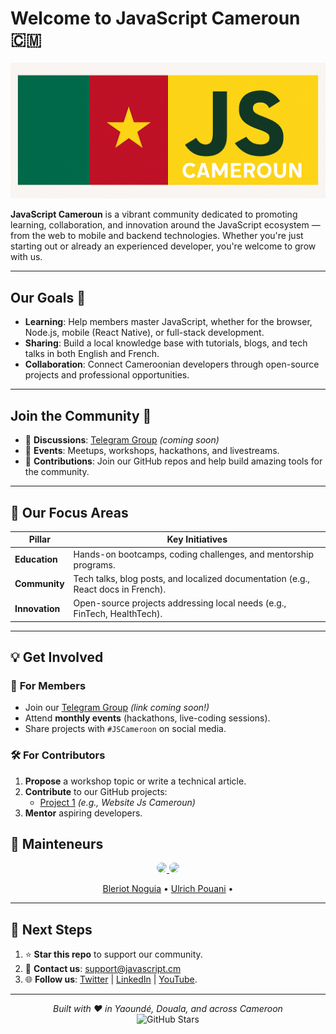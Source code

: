 # Welcome to JavaScript Cameroun 🇨🇲

![JS Cameroun Logo](./banner-js-cm.png)

**JavaScript Cameroun** is a vibrant community dedicated to promoting learning, collaboration, and innovation around the JavaScript ecosystem — from the web to mobile and backend technologies. Whether you're just starting out or already an experienced developer, you're welcome to grow with us.

---

## Our Goals 🎯

- **Learning**: Help members master JavaScript, whether for the browser, Node.js, mobile (React Native), or full-stack development.
- **Sharing**: Build a local knowledge base with tutorials, blogs, and tech talks in both English and French.
- **Collaboration**: Connect Cameroonian developers through open-source projects and professional opportunities.

---

## Join the Community 🚀

- 💬 **Discussions**: [Telegram Group](#) *(coming soon)*
- 📅 **Events**: Meetups, workshops, hackathons, and livestreams.
- 👥 **Contributions**: Join our GitHub repos and help build amazing tools for the community.

---

## **🎯 Our Focus Areas**  

| Pillar          | Key Initiatives                                                                 |
|-----------------|---------------------------------------------------------------------------------|
| **Education**   | Hands-on bootcamps, coding challenges, and mentorship programs.                |
| **Community**   | Tech talks, blog posts, and localized documentation (e.g., React docs in French). |
| **Innovation**  | Open-source projects addressing local needs (e.g., FinTech, HealthTech).        |

---

## **💡 Get Involved**  

### 👥 **For Members**  
- Join our [Telegram Group](#) *(link coming soon!)*  
- Attend **monthly events** (hackathons, live-coding sessions).  
- Share projects with `#JSCameroon` on social media.  

### 🛠 **For Contributors**  
1. **Propose** a workshop topic or write a technical article.  
2. **Contribute** to our GitHub projects:  
   - [Project 1](#) *(e.g., Website Js Cameroun)*
3. **Mentor** aspiring developers.  

## **🌟 Mainteneurs**  

<div align="center">
   <a href="https://github.com/bleriotnoguia">
    <img src="https://github.com/bleriotnoguia.png" width="80" style="border-radius:50%">
  </a>
  <a href="https://github.com/pouani">
    <img src="https://github.com/pouani.png" width="80" style="border-radius:50%">
  </a>
</div>

<p align="center">
   <a href="https://github.com/bleriotnoguia">Bleriot Noguia</a> •
  <a href="https://github.com/ulrichpouani">Ulrich Pouani</a> •
</p>

---

## **📌 Next Steps**  
1. ⭐ **Star this repo** to support our community.  
2. 📩 **Contact us**: support@javascript.cm 
3. 🌐 **Follow us**: [Twitter](#) | [LinkedIn](#) | [YouTube](#).  

---

<p align="center">
  <em>Built with ❤️ in Yaoundé, Douala, and across Cameroon</em>  
  <br>
  <img src="https://img.shields.io/github/stars/jscameroon/community?style=social" alt="GitHub Stars">
</p>
